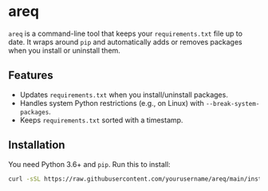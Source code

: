 # areq

`areq` is a command-line tool that keeps your `requirements.txt` file up to date. It wraps around `pip` and automatically adds or removes packages when you install or uninstall them.

## Features

- Updates `requirements.txt` when you install/uninstall packages.
- Handles system Python restrictions (e.g., on Linux) with `--break-system-packages`.
- Keeps `requirements.txt` sorted with a timestamp.

## Installation

You need Python 3.6+ and `pip`. Run this to install:

```bash
curl -sSL https://raw.githubusercontent.com/yourusername/areq/main/install.sh | bash
